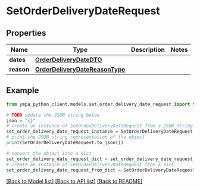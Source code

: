 # SetOrderDeliveryDateRequest


## Properties

Name | Type | Description | Notes
------------ | ------------- | ------------- | -------------
**dates** | [**OrderDeliveryDateDTO**](OrderDeliveryDateDTO.md) |  | 
**reason** | [**OrderDeliveryDateReasonType**](OrderDeliveryDateReasonType.md) |  | 

## Example

```python
from ympa_python_client.models.set_order_delivery_date_request import SetOrderDeliveryDateRequest

# TODO update the JSON string below
json = "{}"
# create an instance of SetOrderDeliveryDateRequest from a JSON string
set_order_delivery_date_request_instance = SetOrderDeliveryDateRequest.from_json(json)
# print the JSON string representation of the object
print(SetOrderDeliveryDateRequest.to_json())

# convert the object into a dict
set_order_delivery_date_request_dict = set_order_delivery_date_request_instance.to_dict()
# create an instance of SetOrderDeliveryDateRequest from a dict
set_order_delivery_date_request_from_dict = SetOrderDeliveryDateRequest.from_dict(set_order_delivery_date_request_dict)
```
[[Back to Model list]](../README.md#documentation-for-models) [[Back to API list]](../README.md#documentation-for-api-endpoints) [[Back to README]](../README.md)


